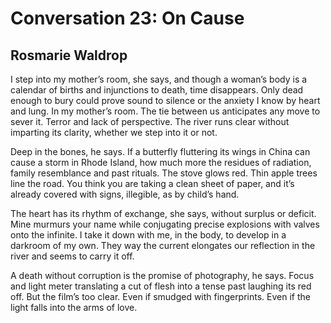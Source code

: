 # Conversation 23: On Cause
## Rosmarie Waldrop
I step into my mother’s room, she says, and though a woman’s body is a
calendar of births and injunctions to death, time disappears. Only dead enough
to bury could prove sound to silence or the anxiety I know by heart and lung.
In my mother’s room. The tie between us anticipates any move to sever it.
Terror and lack of perspective. The river runs clear without imparting its
clarity, whether we step into it or not.



Deep in the bones, he says. If a butterfly fluttering its wings in China can
cause a storm in Rhode Island, how much more the residues of radiation, family
resemblance and past rituals. The stove glows red. Thin apple trees line the
road. You think you are taking a clean sheet of paper, and it’s already
covered with signs, illegible, as by child’s hand.



The heart has its rhythm of exchange, she says, without surplus or deficit.
Mine murmurs your name while conjugating precise explosions with valves onto
the infinite. I take it down with me, in the body, to develop in a darkroom of
my own. They way the current elongates our reflection in the river and seems
to carry it off.



A death without corruption is the promise of photography, he says. Focus and
light meter translating a cut of flesh into a tense past laughing its red off.
But the film’s too clear. Even if smudged with fingerprints. Even if the light
falls into the arms of love.